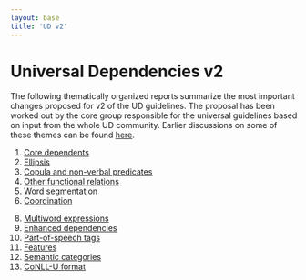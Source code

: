 ```yaml
---
layout: base
title: 'UD v2'
---
```


<!--# UD meeting in Prague, September 5-6, 2016

_(Marie-Catherine de Marneffe, Filip Ginter, Jan Hajič, Joakim Nivre, Sebastian Schuster, Fran Tyers, Dan Zeman)_

We discussed changes that should be incorporated in the upcoming version 2 of the UD guidelines.
Prior to the meeting, ideas were collected [here](../v2/index.html).

Per-issue reports and proposals:-->

# Universal Dependencies v2

The following thematically organized reports summarize the most important changes proposed for v2 of the UD guidelines. The proposal has been worked out by the core group responsible for the universal guidelines based on input from the whole UD community. Earlier discussions on some of these themes can be found [here](../v2/index.html).

1. [Core dependents](core-dependents.html) <!--(Joakim)-->
2. [Ellipsis](ellipsis.html) <!--(Sebastian)-->
3. [Copula and non-verbal predicates](copula.html) <!--(Fran)-->
4. [Other functional relations](function.html)
5. [Word segmentation](segmentation.html) <!--(Fran)-->
6. [Coordination](coordination.html) <!--(Marie)-->
<!--7. [Language-specific subtypes and syntactic features](language-specific.html) (Joakim)-->
8. [Multiword expressions](mwe.html) <!--(Marie)-->
9. [Enhanced dependencies](enhanced.html) <!--(Sebastian)-->
10. [Part-of-speech tags](postags.html) <!--(Dan)-->
11. [Features](features.html) <!--(Dan)-->
12. [Semantic categories](semantic-categories.html) <!--(Marie)-->
13. [CoNLL-U format](conll-u.html) <!--(Filip)-->
<!--14. [Minimal requirements for language-specific documentation](minimaldoc.html) (Dan)-->

